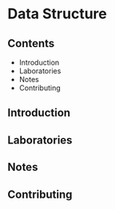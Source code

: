 # Data Structure

## Contents
- Introduction
- Laboratories
- Notes
- Contributing

## Introduction

## Laboratories

## Notes

## Contributing

